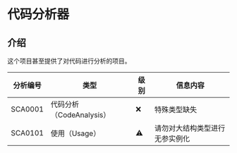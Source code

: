 # 代码分析器

## 介绍

这个项目甚至提供了对代码进行分析的项目。

| 分析编号 | 类型                     | 级别 | 信息内容                       |
| -------- | ------------------------ | ---- | ------------------------------ |
| SCA0001  | 代码分析（CodeAnalysis） | ❌    | 特殊类型缺失                   |
| SCA0101  | 使用（Usage）            | ⚠    | 请勿对大结构类型进行无参实例化 |

